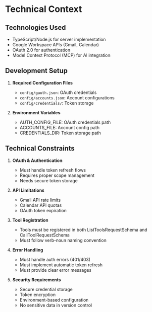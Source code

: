 # Technical Context

## Technologies Used
- TypeScript/Node.js for server implementation
- Google Workspace APIs (Gmail, Calendar)
- OAuth 2.0 for authentication
- Model Context Protocol (MCP) for AI integration

## Development Setup
1. **Required Configuration Files**
   - `config/gauth.json`: OAuth credentials
   - `config/accounts.json`: Account configurations
   - `config/credentials/`: Token storage

2. **Environment Variables**
   - AUTH_CONFIG_FILE: OAuth credentials path
   - ACCOUNTS_FILE: Account config path
   - CREDENTIALS_DIR: Token storage path

## Technical Constraints
1. **OAuth & Authentication**
   - Must handle token refresh flows
   - Requires proper scope management
   - Needs secure token storage

2. **API Limitations**
   - Gmail API rate limits
   - Calendar API quotas
   - OAuth token expiration

3. **Tool Registration**
   - Tools must be registered in both ListToolsRequestSchema and CallToolRequestSchema
   - Must follow verb-noun naming convention

4. **Error Handling**
   - Must handle auth errors (401/403)
   - Must implement automatic token refresh
   - Must provide clear error messages

5. **Security Requirements**
   - Secure credential storage
   - Token encryption
   - Environment-based configuration
   - No sensitive data in version control
